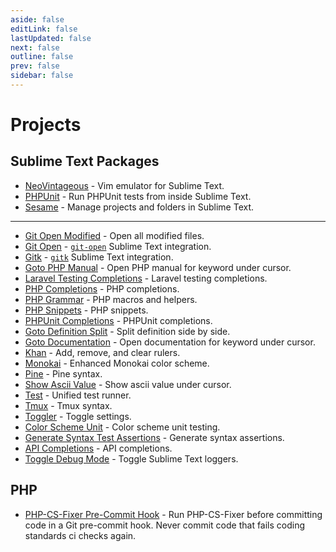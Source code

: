 ```yaml
---
aside: false
editLink: false
lastUpdated: false
next: false
outline: false
prev: false
sidebar: false
---
```


# Projects

## Sublime Text Packages

- [NeoVintageous](https://github.com/NeoVintageous/NeoVintageous?ref=gerardroche.com) - Vim emulator for Sublime Text.
- [PHPUnit](https://github.com/gerardroche/sublime-phpunit?ref=gerardroche.com) - Run PHPUnit tests from inside Sublime Text.
- [Sesame](https://github.com/gerardroche/sublime-sesame?ref=gerardroche.com) - Manage projects and folders in Sublime Text.

---

- [Git Open Modified](https://github.com/gerardroche/sublime-git-open-modified?ref=gerardroche.com) - Open all modified files.
- [Git Open](https://github.com/gerardroche/sublime-git-open?ref=gerardroche.com) - [`git-open`](https://github.com/paulirish/git-open?ref=gerardroche.com) Sublime Text integration.
- [Gitk](https://github.com/gerardroche/sublime-gitk?ref=gerardroche.com) - [`gitk`](https://git-scm.com/docs/gitk?ref=gerardroche.com) Sublime Text integration.
- [Goto PHP Manual](https://github.com/gerardroche/sublime-goto-php-manual?ref=gerardroche.com) - Open PHP manual for keyword under cursor.
- [Laravel Testing Completions](https://github.com/gerardroche/sublime-laravel-testing-completions?ref=gerardroche.com) - Laravel testing completions.
- [PHP Completions](https://github.com/gerardroche/sublime-phpck?ref=gerardroche.com) - PHP completions.
- [PHP Grammar](https://github.com/gerardroche/sublime-php-grammar?ref=gerardroche.com) - PHP macros and helpers.
- [PHP Snippets](https://github.com/gerardroche/sublime-php-snippets?ref=gerardroche.com) - PHP snippets.
- [PHPUnit Completions](https://github.com/gerardroche/sublime-phpunit-completions?ref=gerardroche.com) - PHPUnit completions.
- [Goto Definition Split](https://github.com/gerardroche/sublime-goto-definition-split?ref=gerardroche.com) - Split definition side by side.
- [Goto Documentation](https://github.com/gerardroche/sublime-goto-documentation?ref=gerardroche.com) - Open documentation for keyword under cursor.
- [Khan](https://github.com/gerardroche/sublime-khan?ref=gerardroche.com) - Add, remove, and clear rulers.
- [Monokai](https://github.com/gerardroche/sublime-monokai-free?ref=gerardroche.com) - Enhanced Monokai color scheme.
- [Pine](https://github.com/gerardroche/sublime-pine?ref=gerardroche.com) - Pine syntax.
- [Show Ascii Value](https://github.com/gerardroche/sublime-show-ascii-value?ref=gerardroche.com) - Show ascii value under cursor.
- [Test](https://github.com/gerardroche/sublime-test?ref=gerardroche.com) - Unified test runner.
- [Tmux](https://github.com/gerardroche/sublime-tmux?ref=gerardroche.com) - Tmux syntax.
- [Toggler](https://github.com/gerardroche/sublime-toggler?ref=gerardroche.com) - Toggle settings.
- [Color Scheme Unit](https://github.com/gerardroche/sublime-color-scheme-unit?ref=gerardroche.com) - Color scheme unit testing.
- [Generate Syntax Test Assertions](https://github.com/gerardroche/sublime-generate-syntax-test-assertions?ref=gerardroche.com) - Generate syntax assertions.
- [API Completions](https://github.com/gerardroche/sublime-api-completions?ref=gerardroche.com) - API completions.
- [Toggle Debug Mode](https://github.com/gerardroche/sublime-toggle-debug-mode?ref=gerardroche.com) - Toggle Sublime Text loggers.

## PHP

- [PHP-CS-Fixer Pre-Commit Hook](https://github.com/gerardroche/php-cs-fixer-pre-commit-hook?ref=gerardroche.com) - Run PHP-CS-Fixer before committing code in a Git pre-commit hook. Never commit code that fails coding standards ci checks again.
